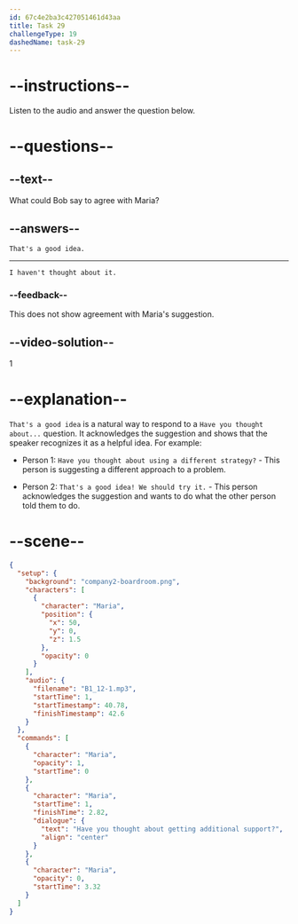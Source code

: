 ```yaml
---
id: 67c4e2ba3c427051461d43aa
title: Task 29
challengeType: 19
dashedName: task-29
---
```


<!-- (Audio) Maria: Have you thought about getting additional support? -->

<!-- SPEAKING -->

# --instructions--

Listen to the audio and answer the question below.

# --questions--

## --text--

What could Bob say to agree with Maria?  

## --answers--

`That's a good idea.`  

---

`I haven't thought about it.`  

### --feedback--

This does not show agreement with Maria's suggestion.  

## --video-solution--

1  

# --explanation--

`That's a good idea` is a natural way to respond to a `Have you thought about...` question. It acknowledges the suggestion and shows that the speaker recognizes it as a helpful idea. For example:

- Person 1: `Have you thought about using a different strategy?` - This person is suggesting a different approach to a problem.

- Person 2: `That's a good idea! We should try it.` - This person acknowledges the suggestion and wants to do what the other person told them to do.

# --scene--

```json
{
  "setup": {
    "background": "company2-boardroom.png",
    "characters": [
      {
        "character": "Maria",
        "position": {
          "x": 50,
          "y": 0,
          "z": 1.5
        },
        "opacity": 0
      }
    ],
    "audio": {
      "filename": "B1_12-1.mp3",
      "startTime": 1,
      "startTimestamp": 40.78,
      "finishTimestamp": 42.6
    }
  },
  "commands": [
    {
      "character": "Maria",
      "opacity": 1,
      "startTime": 0
    },
    {
      "character": "Maria",
      "startTime": 1,
      "finishTime": 2.82,
      "dialogue": {
        "text": "Have you thought about getting additional support?",
        "align": "center"
      }
    },
    {
      "character": "Maria",
      "opacity": 0,
      "startTime": 3.32
    }
  ]
}
```
